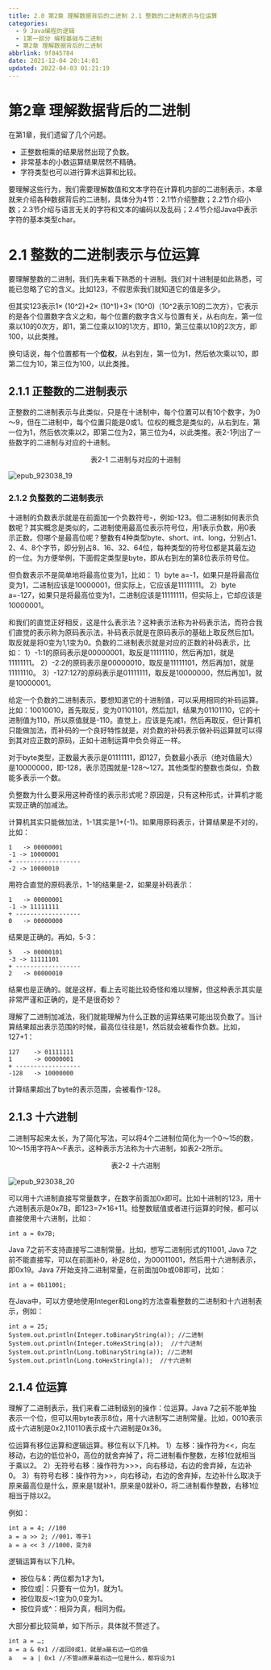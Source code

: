 ```yaml
---
title: 2.0 第2章 理解数据背后的二进制 2.1 整数的二进制表示与位运算
categories: 
  - 9 Java编程的逻辑
  - 1第一部分 编程基础与二进制
  - 第2章 理解数据背后的二进制
abbrlink: 9f845784
date: 2021-12-04 20:14:01
updated: 2022-04-03 01:21:19
---
```

# 第2章 理解数据背后的二进制
在第1章，我们遗留了几个问题。
- 正整数相乘的结果居然出现了负数。
- 非常基本的小数运算结果居然不精确。
- 字符类型也可以进行算术运算和比较。

要理解这些行为，我们需要理解数值和文本字符在计算机内部的二进制表示，本章就来介绍各种数据背后的二进制，具体分为4节：2.1节介绍整数；2.2节介绍小数；2.3节介绍与语言无关的字符和文本的编码以及乱码；2.4节介绍Java中表示字符的基本类型char。

# 2.1 整数的二进制表示与位运算
要理解整数的二进制，我们先来看下熟悉的十进制。我们对十进制是如此熟悉，可能已忽略了它的含义。比如123，不假思索我们就知道它的值是多少。

但其实123表示1× (10^2)+2× (10^1)+3× (10^0)（10^2表示10的二次方），它表示的是各个位置数字含义之和，每个位置的数字含义与位置有关，从右向左，第一位乘以10的0次方，即1，第二位乘以10的1次方，即10，第三位乘以10的2次方，即100，以此类推。

换句话说，每个位置都有一个**位权**，从右到左，第一位为1，然后依次乘以10，即第二位为10，第三位为100，以此类推。

## 2.1.1 正整数的二进制表示
正整数的二进制表示与此类似，只是在十进制中，每个位置可以有10个数字，为0～9，但在二进制中，每个位置只能是0或1。位权的概念是类似的，从右到左，第一位为1，然后依次乘以2，即第二位为2，第三位为4，以此类推。表2-1列出了一些数字的二进制与对应的十进制。

<center>表2-1 二进制与对应的十进制</center>

![epub_923038_19](https://gitee.com/XiaoLan223/images/raw/master/Blog/Sum/20211201223406.jpeg)

### 2.1.2 负整数的二进制表示
十进制的负数表示就是在前面加一个负数符号-，例如-123。但二进制如何表示负数呢？其实概念是类似的，二进制使用最高位表示符号位，用1表示负数，用0表示正数。但哪个是最高位呢？整数有4种类型byte、short、int、long，分别占1、2、4、8个字节，即分别占8、16、32、64位，每种类型的符号位都是其最左边的一位。为方便举例，下面假定类型是byte，即从右到左的第8位表示符号位。

但负数表示不是简单地将最高位变为1，比如：
1）byte a=-1，如果只是将最高位变为1，二进制应该是10000001，但实际上，它应该是11111111。
2）byte a=-127，如果只是将最高位变为1，二进制应该是11111111，但实际上，它却应该是10000001。

和我们的直觉正好相反，这是什么表示法？这种表示法称为补码表示法，而符合我们直觉的表示称为原码表示法，补码表示就是在原码表示的基础上取反然后加1。取反就是将0变为1,1变为0。负数的二进制表示就是对应的正数的补码表示，比如：
1）-1:1的原码表示是00000001，取反是11111110，然后再加1，就是11111111。
2）-2:2的原码表示是00000010，取反是11111101，然后再加1，就是11111110。
3）-127:127的原码表示是01111111，取反是10000000，然后再加1，就是10000001。

给定一个负数的二进制表示，要想知道它的十进制值，可以采用相同的补码运算。比如：10010010，首先取反，变为01101101，然后加1，结果为01101110，它的十进制值为110，所以原值就是-110。直觉上，应该是先减1，然后再取反，但计算机只能做加法，而补码的一个良好特性就是，对负数的补码表示做补码运算就可以得到其对应正数的原码，正如十进制运算中负负得正一样。

对于byte类型，正数最大表示是01111111，即127，负数最小表示（绝对值最大）是10000000，即-128，表示范围就是-128～127。其他类型的整数也类似，负数能多表示一个数。

负整数为什么要采用这种奇怪的表示形式呢？原因是，只有这种形式，计算机才能实现正确的加减法。

计算机其实只能做加法，1-1其实是1+(-1)。如果用原码表示，计算结果是不对的，比如：

```
1   -> 00000001
-1 -> 10000001
+ ------------------
-2 -> 10000010
```

用符合直觉的原码表示，1-1的结果是-2，如果是补码表示：

```
1   -> 00000001
-1 -> 11111111
+ ------------------
0   -> 00000000
```

结果是正确的。再如，5-3：

```
5   -> 00000101
-3 -> 11111101
+ ------------------
2   -> 00000010
```

结果也是正确的。就是这样，看上去可能比较奇怪和难以理解，但这种表示其实是非常严谨和正确的，是不是很奇妙？

理解了二进制加减法，我们就能理解为什么正数的运算结果可能出现负数了。当计算结果超出表示范围的时候，最高位往往是1，然后就会被看作负数。比如，127+1：

```
127    -> 01111111
1      -> 00000001
+ ------------------
-128   -> 10000000
```

计算结果超出了byte的表示范围，会被看作-128。

## 2.1.3 十六进制
二进制写起来太长，为了简化写法，可以将4个二进制位简化为一个0～15的数，10～15用字符A～F表示，这种表示方法称为十六进制，如表2-2所示。

<center>表2-2 十六进制</center>


![epub_923038_20](https://gitee.com/XiaoLan223/images/raw/master/Blog/Sum/20211201223630.jpeg)

可以用十六进制直接写常量数字，在数字前面加0x即可。比如十进制的123，用十六进制表示是0x7B，即123=7×16+11。给整数赋值或者进行运算的时候，都可以直接使用十六进制，比如：

```
int a = 0x7B;
```

Java 7之前不支持直接写二进制常量。比如，想写二进制形式的11001, Java 7之前不能直接写，可以在前面补0，补足8位，为00011001，然后用十六进制表示，即0x19。Java 7开始支持二进制常量，在前面加0b或0B即可，比如：

```
int a = 0b11001;
```

在Java中，可以方便地使用Integer和Long的方法查看整数的二进制和十六进制表示，例如：

```
int a = 25;
System.out.println(Integer.toBinaryString(a)); //二进制
System.out.println(Integer.toHexString(a));  //十六进制
System.out.println(Long.toBinaryString(a)); //二进制
System.out.println(Long.toHexString(a));  //十六进制
```

## 2.1.4 位运算
理解了二进制表示，我们来看二进制级别的操作：位运算。Java 7之前不能单独表示一个位，但可以用byte表示8位，用十六进制写二进制常量。比如，0010表示成十六进制是0x2,110110表示成十六进制是0x36。

位运算有移位运算和逻辑运算。移位有以下几种。
1）左移：操作符为<<，向左移动，右边的低位补0，高位的就舍弃掉了，将二进制看作整数，左移1位就相当于乘以2。
2）无符号右移：操作符为>>>，向右移动，右边的舍弃掉，左边补0。
3）有符号右移：操作符为>>，向右移动，右边的舍弃掉，左边补什么取决于原来最高位是什么，原来是1就补1，原来是0就补0，将二进制看作整数，右移1位相当于除以2。

例如：

```
int a = 4; //100
a = a >> 2; //001，等于1
a = a << 3 //1000，变为8
```

逻辑运算有以下几种。

- 按位与&：两位都为1才为1。
- 按位或|：只要有一位为1，就为1。
- 按位取反~:1变为0,0变为1。
- 按位异或^：相异为真，相同为假。

大部分都比较简单，如下所示，具体就不赘述了。

```
int a = …;
a = a & 0x1 //返回0或1，就是a最右边一位的值
a   = a | 0x1 //不管a原来最右边一位是什么，都将设为1
```
